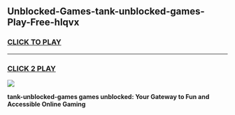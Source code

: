 
## Unblocked-Games-tank-unblocked-games-Play-Free-hlqvx
<h3>
<a href="https://premium76.site?title=tank-unblocked-games&ref=19M">CLICK TO PLAY</a></h3>
<hr>

<h3>
<a href="https://premium76.site?title=tank-unblocked-games&ref=19M">CLICK 2 PLAY</a>
  
</h3>

<a href="https://premium76.site?title=tank-unblocked-games&ref=19M"><img src="https://clearcache.store/games.png"></a>


**tank-unblocked-games games unblocked: Your Gateway to Fun and Accessible Online Gaming**
